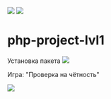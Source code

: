 <a href="https://codeclimate.com/github/elvolt/php-project-lvl1/maintainability"><img src="https://api.codeclimate.com/v1/badges/ddc1b3d9ac507080462c/maintainability" /></a>
<a href="https://travis-ci.org/elvolt/php-project-lvl1"><img src="https://travis-ci.org/elvolt/php-project-lvl1.svg?branch=master"></a>

# php-project-lvl1

Установка пакета
<a href="https://asciinema.org/a/WChnPHjspzjeRv5pshvytFkhW" target="_blank"><img src="https://asciinema.org/a/WChnPHjspzjeRv5pshvytFkhW.svg" /></a>

Игра: "Проверка на чётность"

<a href="https://asciinema.org/a/1WA6hU2KDGveuv2hXzXikr6Mu" target="_blank"><img src="https://asciinema.org/a/1WA6hU2KDGveuv2hXzXikr6Mu.svg" /></a>


